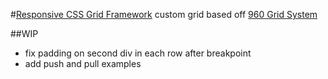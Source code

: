 #[Responsive CSS Grid Framework](https://rawgit.com/beck410/responsive-grid-framework/master/example.html)
 custom grid based off [960 Grid System](http://960.gs/)

##WIP
- fix padding on second div in each row after breakpoint
- add push and pull examples 
